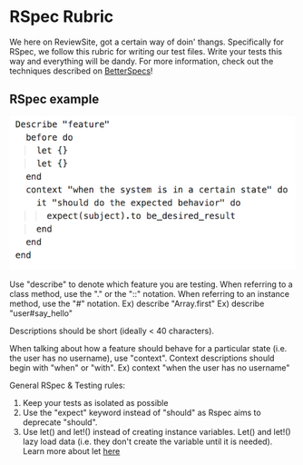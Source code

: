 RSpec Rubric
===================


We here on ReviewSite,  got a certain way of doin' thangs.  Specifically for RSpec, we follow this rubric for writing our test files. Write your tests this way and everything will be dandy. 
For more information, check out the techniques described on [BetterSpecs][1]!

RSpec example
--------

![Screenshot for funzies](app/assets/images/Rspec_screenshot.png "Some more text you see!?")

Use "describe" to denote which feature you are testing. When referring to a class method, use the "." or the "::" notation.
When referring to an instance method, use the "#" notation.
Ex) describe "Array.first"
Ex) describe "user#say_hello"

Descriptions should be short (ideally < 40 characters).

When talking about how a feature should behave for a particular state (i.e. the user has no username), use "context".
Context descriptions should begin with "when" or "with".
Ex) context "when the user has no username"

General RSpec & Testing rules:

1. Keep your tests as isolated as possible
2. Use the "expect" keyword instead of "should" as Rspec aims to deprecate "should".
3. Use let() and let!() instead of creating instance variables. Let() and let!() lazy load data (i.e. they don't create the variable until it is needed).
   Learn more about let [here][2]



[1]: http://betterspecs.org
[2]: http://makandracards.com/makandra/1300-using-rspec-s-late-resolving-of-let-variables-for-cleaner-specs

